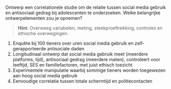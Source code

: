 Ontwerp een correlationele studie om de relatie tussen social media gebruik en antisociaal gedrag bij adolescenten te onderzoeken. Welke belangrijke ontwerpelementen zou je opnemen?

> **Hint:** Overweeg variabelen, meting, steekproeftrekking, controles en ethische overwegingen.

1) Enquête bij 100 tieners over uren social media gebruik en zelf-gerapporteerde antisociale daden
2) Longitudinaal ontwerp dat social media gebruik meet (meerdere platforms, tijd), antisociaal gedrag (meerdere maten), controleert voor leeftijd, SES en familiefactoren, met juist ethisch toezicht
3) Experimentele manipulatie waarbij sommige tieners worden toegewezen aan hoog social media gebruik
4) Eenvoudige correlatie tussen totale schermtijd en politiecontacten